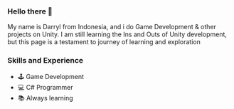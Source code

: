 ### Hello there 👋

My name is Darryl from Indonesia, and i do Game Development & other projects on Unity. I am still learning the Ins and Outs of Unity development, but this page is a testament to journey of learning and exploration

### Skills and Experience
* 🕹️ Game Development
* 💻 C# Programmer
* 📚 Always learning 

